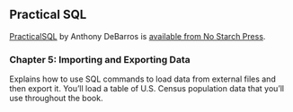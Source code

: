 ## Practical SQL

[PracticalSQL](https://www.nostarch.com/practicalSQL) by Anthony DeBarros is [available from No Starch Press](https://www.nostarch.com/practicalSQL).

### Chapter 5: Importing and Exporting Data

Explains how to use SQL commands to load data from external files and then export it. You’ll load a table of U.S. Census population data that you’ll use throughout the book.
